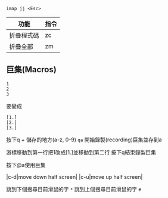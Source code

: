 ```
imap jj <Esc>
```


|功能|指令|
|--|--|
|折疊程式碼|zc|
|折疊全部|zm|


## 巨集(Macros)

```
1
2
3
```
要變成
```
[1.]
[2.]
[3.]
```
按下q + 儲存的地方(a-z, 0-9)
`qa` 開始錄製(recording)巨集並存到a

游標移動到第一行把1改成[1.]並移動到第二行
按下q結束錄製巨集

按下@a使用巨集


|c-d|move down half screen|
|c-u|move up half screen|


跳到下個搜尋目前滑鼠的字 `*`
跳到上個搜尋目前滑鼠的字 `#`
